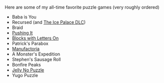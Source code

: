 Here are some of my all-time favorite puzzle games (very roughly ordered)

- Baba is You
- Recursed (and [The Ice Palace DLC](https://recursed-ice-palace.github.io/about/))
- Braid
- [Pushing It](https://www.puzzlescript.net/play.html?p=2fe3172d2b9fe684977d184f1b6226d5)
- [Blocks with Letters On](http://www.kongregate.com/games/morpheme/blocks-with-letters-on)
- Patrick's Parabox
- [Manufactoria](http://pleasingfungus.com/Manufactoria/)
- A Monster's Expedition
- Stephen's Sausage Roll
- Bonfire Peaks
- [Jelly No Puzzle](http://heated.github.io/jelly)
- Yugo Puzzle

<!--

https://knexator.itch.io/tres-undos

### Shorter games

- Monument Valley, Monument Valley 2 (half art/half game, very easy)
- [Marbles](http://marblespuzzle.com/)
- Corrypt
- [So Broken](https://coreymartin.itch.io/sobroken)
- [Chicken Chicken Crocodisles](https://pancelor.itch.io/chickenswamp)
- [Sokogoban](https://www.puzzlescript.net/play.html?p=8726ac1f3addfe42cc527c2217b848e8)

### Unfinished...
- [Vertebrae](https://draxes.itch.io/vertebrae).  Great game, but "back breaking difficulty"

    FOR FULL LIST SEE
    /Users/jeffwu/Dropbox/notes/life/lists/games.md

To play:
- Deadly rooms of death
- Portal 2
- English Country Tune
- Factorio
- hana no puzzle
- splice
- antichamber
- opus magnum?
-->
